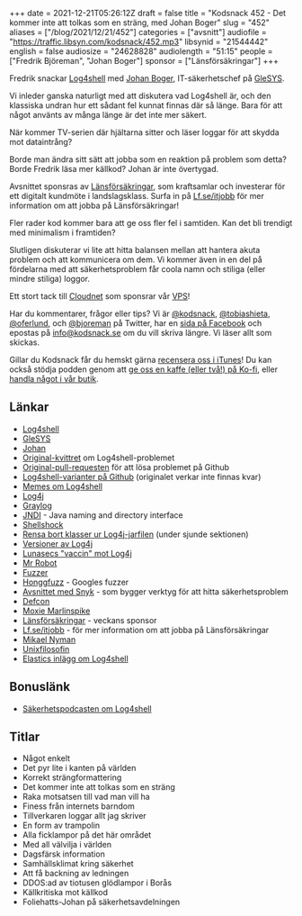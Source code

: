 +++
date = 2021-12-21T05:26:12Z
draft = false
title = "Kodsnack 452 - Det kommer inte att tolkas som en sträng, med Johan Boger"
slug = "452"
aliases = ["/blog/2021/12/21/452"]
categories = ["avsnitt"]
audiofile = "https://traffic.libsyn.com/kodsnack/452.mp3"
libsynid = "21544442"
english = false
audiosize = "24628828"
audiolength = "51:15"
people = ["Fredrik Björeman", "Johan Boger"]
sponsor = ["Länsförsäkringar"]
+++

Fredrik snackar [Log4shell](https://www.lunasec.io/docs/blog/log4j-zero-day/) med [Johan Boger](https://twitter.com/johanboger), IT-säkerhetschef på [GleSYS](https://glesys.se/).

Vi inleder ganska naturligt med att diskutera vad Log4shell är, och den klassiska undran hur ett sådant fel kunnat finnas där så länge. Bara för att något använts av många länge är det inte mer säkert.

När kommer TV-serien där hjältarna sitter och läser loggar för att skydda mot dataintrång?

Borde man ändra sitt sätt att jobba som en reaktion på problem som detta? Borde Fredrik läsa mer källkod? Johan är inte övertygad.

Avsnittet sponsras av [Länsförsäkringar](https://www.lf.se), som kraftsamlar och investerar för ett digitalt kundmöte i landslagsklass. Surfa in på [Lf.se/itjobb](https://www.lf.se/itjobb) för mer information om att jobba på Länsförsäkringar!

Fler rader kod kommer bara att ge oss fler fel i samtiden. Kan det bli trendigt med minimalism i framtiden?

Slutligen diskuterar vi lite att hitta balansen mellan att hantera akuta problem och att kommunicera om dem. Vi kommer även in en del på fördelarna med att säkerhetsproblem får coola namn och stiliga (eller mindre stiliga) loggor.

Ett stort tack till [Cloudnet](https://www.cloudnet.se) som sponsrar vår [VPS](https://en.wikipedia.org/wiki/Virtual_private_server)!

Har du kommentarer, frågor eller tips? Vi är [@kodsnack](https://www.twitter.com/kodsnack), [@tobiashieta](https://www.twitter.com/tobiashieta), [@oferlund](https://www.twitter.com/oferlund), och [@bjoreman](https://www.twitter.com/bjoreman) på Twitter, har en [sida på Facebook](https://www.facebook.com/kodsnack) och epostas på [info@kodsnack.se](mailto:info@kodsnack.se) om du vill skriva längre. Vi läser allt som skickas.

Gillar du Kodsnack får du hemskt gärna [recensera oss i iTunes](https://itunes.apple.com/se/podcast/kodsnack/id561631498?l=en)! Du kan också stödja podden genom att <a href="https://ko-fi.com/kodsnack" rel="payment">ge oss en kaffe (eller två!) på Ko-fi</a>, eller [handla något i vår butik](https://shop.spreadshirt.se/kodsnack/).

## Länkar ##
* [Log4shell](https://www.lunasec.io/docs/blog/log4j-zero-day/)
* [GleSYS](https://glesys.se/)
* [Johan](https://twitter.com/johanboger)
* [Original-kvittret](https://web.archive.org/web/20211209230040/https://twitter.com/P0rZ9/status/1468949890571337731) om Log4shell-problemet
* [Original-pull-requesten](https://web.archive.org/web/20211210070719/https://github.com/apache/logging-log4j2/pull/608) för att lösa problemet på Github
* [Log4shell-varianter på Github](https://github.com/search?q=apache-log4j-poc) (originalet verkar inte finnas kvar)
* [Memes om Log4shell](https://log4jmemes.com/)
* [Log4j](https://en.wikipedia.org/wiki/Log4j)
* [Graylog](https://en.wikipedia.org/wiki/Graylog)
* [JNDI](https://en.wikipedia.org/wiki/Java_Naming_and_Directory_Interface) - Java naming and directory interface
* [Shellshock](https://en.wikipedia.org/wiki/Shellshock_%28software_bug%29)
* [Rensa bort klasser ur Log4j-jarfilen](https://nakedsecurity.sophos.com/2021/12/13/log4shell-explained-how-it-works-why-you-need-to-know-and-how-to-fix-it/) (under sjunde sektionen)
* [Versioner av Log4j](https://logging.apache.org/log4j/2.x/changes-report.html)
* [Lunasecs "vaccin" mot Log4j](https://www.lunasec.io/docs/blog/log4shell-live-patch/)
* [Mr Robot](https://en.wikipedia.org/wiki/Mr._Robot)
* [Fuzzer](https://en.wikipedia.org/wiki/Fuzzing)
* [Honggfuzz](https://honggfuzz.dev/) - Googles fuzzer
* [Avsnittet med Snyk](https://kodsnack.se/445/) - som bygger verktyg för att hitta säkerhetsproblem
* [Defcon](https://en.wikipedia.org/wiki/DEF_CON)
* [Moxie Marlinspike](https://en.wikipedia.org/wiki/Moxie_Marlinspike)
* [Länsförsäkringar](https://www.lf.se) - veckans sponsor
* [Lf.se/itjobb](https://www.lf.se/itjobb) - för mer information om att jobba på Länsförsäkringar
* [Mikael Nyman](https://www.linkedin.com/in/mikael-nyman-4875281a/?originalSubdomain=se)
* [Unixfilosofin](https://en.wikipedia.org/wiki/Unix_philosophy)
* [Elastics inlägg om Log4shell](https://discuss.elastic.co/t/apache-log4j2-remote-code-execution-rce-vulnerability-cve-2021-44228-esa-2021-31/291476?ultron=log4js-exploit)

## Bonuslänk ##
* [Säkerhetspodcasten om Log4shell](https://overcast.fm/+9U-bU4nM)

## Titlar ##
* Något enkelt
* Det pyr lite i kanten på världen
* Korrekt strängformattering
* Det kommer inte att tolkas som en sträng
* Raka motsatsen till vad man vill ha
* Finess från internets barndom
* Tillverkaren loggar allt jag skriver
* En form av trampolin
* Alla ficklampor på det här området
* Med all välvilja i världen
* Dagsfärsk information
* Samhällsklimat kring säkerhet
* Att få backning av ledningen
* DDOS:ad av tiotusen glödlampor i Borås
* Källkritiska mot källkod
* Foliehatts-Johan på säkerhetsavdelningen
